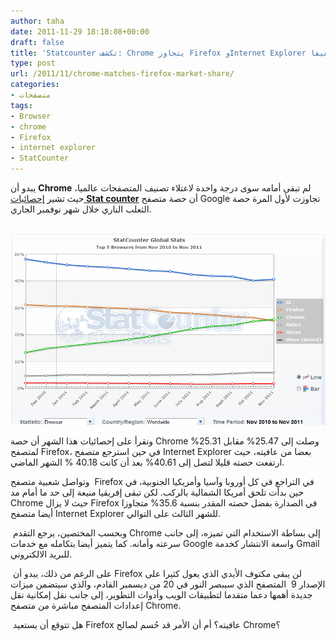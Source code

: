 ```yaml
---
author: taha
date: 2011-11-29 18:18:08+00:00
draft: false
title: 'Statcounter تكشف: Chrome يتجاوز Firefox وInternet Explorer يسجل تقدما طفيفا  '
type: post
url: /2011/11/chrome-matches-firefox-market-share/
categories:
- متصفحات
tags:
- Browser
- chrome
- Firefox
- internet explorer
- StatCounter
---
```


يبدو أن **Chrome** لم تبقى أمامه سوى درجة واحدة لاعتلاء تصنيف المتصفحات عالميا، حيث تشير [إحصائيات **Stat counter**](http://gs.statcounter.com/#browser-ww-monthly-201011-201111) أن حصة متصفح Google تجاوزت لأول المرة حصة الثعلب الناري خلال شهر نوفمبر الجاري.




 [![حصص أفضل 5 متصفحات إنترنت في الفترة الممتدة ما بين نوفمبر 2010 ونوفمبر 2011](top-5-browsers-nov2010-nov2011-StatCounter.png)
](top-5-browsers-nov2010-nov2011-StatCounter.png)




ونقرأ على إحصائيات هذا الشهر أن حصة Chrome وصلت إلى 25.47% مقابل 25.31% لمتصفح Firefox، في حين استرجع متصفح Internet Explorer بعضا من عافيته، حيث ارتفعت حصته قليلا لتصل إلى 40.61% بعد أن كانت 40.18 % الشهر الماضي.




وتواصل شعبية متصفح  Firefox في التراجع في كل أوروبا وآسيا وأمريكيا الجنوبية، في حين بدأت تلحق أمريكا الشمالية بالركب. لكن تبقى إفريقيا منيعة إلى حد ما أمام مد Chrome حيث لا يزال Firefox في الصدارة بفضل حصته المقدر بنسبة 35.6% متجاوزا أيضا متصفح Internet Explorer للشهر الثالث على التوالي.




 وبحسب المختصين، يرجع التقدم Chrome إلى بساطة الاستخدام التي تميزه، إلى جانب سرعته وأمانه. كما يتميز أيضا بتكامله مع خدمات Google واسعة الانتشار كخدمة Gmail للبريد الالكتروني.




 على الرغم من ذلك، يبدو أن Firefox لن يبقى مكتوف الأيدي الذي يعول كثيرا على الإصدار 9  المتصفح الذي سيبصر النور في 20 من ديسمبر القادم، والذي سيتضمن ميزات جديدة أهمها دعما متقدما لتطبيقات الويب وأدوات التطوير، إلى جانب نقل إمكانية نقل إعدادات المتصفح مباشرة من متصفح Chrome.




 هل تتوقع أن يستعيد Firefox عافيته؟ أم أن الأمر قد حُسم لصالح Chrome؟
